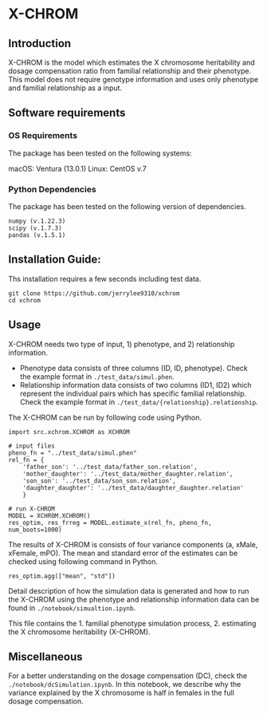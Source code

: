 # X-CHROM

## Introduction

X-CHROM is the model which estimates the X chromosome heritability 
and dosage compensation ratio from familial relationship and their phenotype. This model does not require genotype information and uses only phenotype and familial relationship as a input.

## Software requirements

### OS Requirements

The package has been tested on the following systems:

macOS: Ventura (13.0.1)
Linux: CentOS v.7

### Python Dependencies

The package has been tested on the following version of dependencies. 

```
numpy (v.1.22.3)
scipy (v.1.7.3)
pandas (v.1.5.1)
```

## Installation Guide:

Ths installation requires a few seconds including test data.

```
git clone https://github.com/jerrylee9310/xchrom
cd xchrom
```

## Usage

X-CHROM needs two type of input, 1) phenotype, and 2) relationship information.

- Phenotype data consists of three columns (ID, ID, phenotype). Check the example format in `./test_data/simul.phen`.
- Relationship information data consists of two columns (ID1, ID2) which represent the individual pairs which has specific familial relationship. Check the example format in `./test_data/{relationship}.relationship`.

The X-CHROM can be run by following code using Python.
```
import src.xchrom.XCHROM as XCHROM

# input files
pheno_fn = "../test_data/simul.phen"
rel_fn = {
    'father_son': '../test_data/father_son.relation',
    'mother_daughter': '../test_data/mother_daughter.relation',
    'son_son': '../test_data/son_son.relation',
    'daughter_daughter': '../test_data/daughter_daughter.relation'
    }
 
# run X-CHROM
MODEL = XCHROM.XCHROM()
res_optim, res_frreg = MODEL.estimate_x(rel_fn, pheno_fn, num_boots=1000)
```

The results of X-CHROM is consists of four variance components (a, xMale, xFemale, mPO).
The mean and standard error of the estimates can be checked using following command in Python.
```
res_optim.agg(["mean", "std"])
```

Detail description of how the simulation data is generated and how to run the X-CHROM using the 
phenotype and relationship information data can be found in `./notebook/simualtion.ipynb`.

This file contains the 
    1. familial phenotype simulation process,
    2. estimating the X chromosome heritability (X-CHROM).


## Miscellaneous

For a better understanding on the dosage compensation (DC), 
check the `./notebook/dcSimulation.ipynb`. In this notebook, we describe why the variance explained by the X chromosome is half in females in the full dosage compensation.